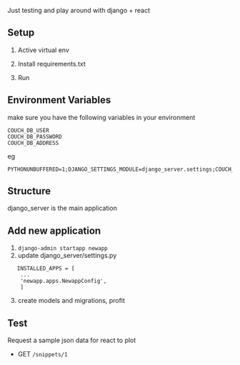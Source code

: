 Just testing and play around with django + react

## Setup
1. Active virtual env

2. Install requirements.txt

3. Run

## Environment Variables
make sure you have the following variables in your environment
```
COUCH_DB_USER
COUCH_DB_PASSWORD
COUCH_DB_ADDRESS
```
eg
```
PYTHONUNBUFFERED=1;DJANGO_SETTINGS_MODULE=django_server.settings;COUCH_DB_USER=admin;COUCH_DB_PASSWORD=1111;COUCH_DB_ADDRESS=172.26.133.11:5984
```

## Structure
django_server is the main application


## Add new application
1. ```django-admin startapp newapp```
2. update django_server/settings.py
```
   INSTALLED_APPS = [
    ...
    'newapp.apps.NewappConfig',
    ]
```
3. create models and migrations, profit


## Test
Request a sample json data for react to plot
- GET ``/snippets/1``
